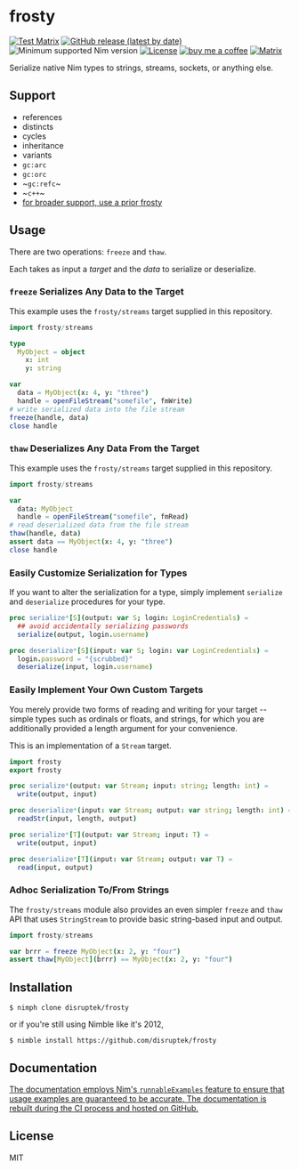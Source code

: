 # frosty

[![Test Matrix](https://github.com/disruptek/frosty/workflows/CI/badge.svg)](https://github.com/disruptek/frosty/actions?query=workflow%3ACI)
[![GitHub release (latest by date)](https://img.shields.io/github/v/release/disruptek/frosty?style=flat)](https://github.com/disruptek/frosty/releases/latest)
![Minimum supported Nim version](https://img.shields.io/badge/nim-1.5.1%2B-informational?style=flat&logo=nim)
[![License](https://img.shields.io/github/license/disruptek/frosty?style=flat)](#license)
[![buy me a coffee](https://img.shields.io/badge/donate-buy%20me%20a%20coffee-orange.svg)](https://www.buymeacoffee.com/disruptek)
[![Matrix](https://img.shields.io/badge/chat-on%20matrix-brightgreen)](https://matrix.to/#/#disruptek:matrix.org)

Serialize native Nim types to strings, streams, sockets, or anything else.

## Support

- references
- distincts
- cycles
- inheritance
- variants
- `gc:arc`
- `gc:orc`
- ~`gc:refc`~
- ~`c++`~
- [for broader support, use a prior frosty](https://github.com/disruptek/frosty/tree/v1)

## Usage

There are two operations: `freeze` and `thaw`.

Each takes as input a _target_ and the _data_ to serialize or deserialize.

### `freeze` Serializes Any Data to the Target

This example uses the `frosty/streams` target supplied in this repository.

```nim
import frosty/streams

type
  MyObject = object
    x: int
    y: string

var
  data = MyObject(x: 4, y: "three")
  handle = openFileStream("somefile", fmWrite)
# write serialized data into the file stream
freeze(handle, data)
close handle
```

### `thaw` Deserializes Any Data From the Target

This example uses the `frosty/streams` target supplied in this repository.

```nim
import frosty/streams

var
  data: MyObject
  handle = openFileStream("somefile", fmRead)
# read deserialized data from the file stream
thaw(handle, data)
assert data == MyObject(x: 4, y: "three")
close handle
```

### Easily Customize Serialization for Types

If you want to alter the serialization for a type, simply implement `serialize`
and `deserialize` procedures for your type.

```nim
proc serialize*[S](output: var S; login: LoginCredentials) =
  ## avoid accidentally serializing passwords
  serialize(output, login.username)

proc deserialize*[S](input: var S; login: var LoginCredentials) =
  login.password = "{scrubbed}"
  deserialize(input, login.username)
```

### Easily Implement Your Own Custom Targets

You merely provide two forms of reading and writing for your target -- simple
types such as ordinals or floats, and strings, for which you are additionally
provided a length argument for your convenience.

This is an implementation of a `Stream` target.

```nim
import frosty
export frosty

proc serialize*(output: var Stream; input: string; length: int) =
  write(output, input)

proc deserialize*(input: var Stream; output: var string; length: int) =
  readStr(input, length, output)

proc serialize*[T](output: var Stream; input: T) =
  write(output, input)

proc deserialize*[T](input: var Stream; output: var T) =
  read(input, output)
```

### Adhoc Serialization To/From Strings

The `frosty/streams` module also provides an even simpler `freeze` and `thaw`
API that uses `StringStream` to provide basic string-based input and output.

```nim
import frosty/streams

var brrr = freeze MyObject(x: 2, y: "four")
assert thaw[MyObject](brrr) == MyObject(x: 2, y: "four")
```

## Installation

```
$ nimph clone disruptek/frosty
```
or if you're still using Nimble like it's 2012,
```
$ nimble install https://github.com/disruptek/frosty
```

## Documentation

[The documentation employs Nim's `runnableExamples` feature to
ensure that usage examples are guaranteed to be accurate. The
documentation is rebuilt during the CI process and hosted on
GitHub.](https://disruptek.github.io/frosty/frosty.html)

## License
MIT

